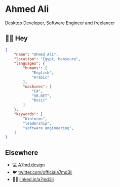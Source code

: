 # Ahmed Ali

Desktop Developer, Software Engineer and freelancer

## 👋🏻 Hey

```json
{
    "name": "Ahmed Ali",
    "location": "Egypt, Mansoura",
    "languages": {
        "humans": [
            "English",
            "Arabic"
        ],
        "machines": [
            "C#",
            "VB.NET",
            "Basic"
        ]
    },
    "keywords": [
        "Winforms",
        "leadership",
        "software engineering",
    ]
}
```

## Elsewhere

- 💻 [A7md.design](https://A7md.design)
- 🐦 [twitter.com/officiala7md3li](https://twitter.com/officiala7md3li)
- 🧑‍💼 [linked.in/a7md3li](https://www.linkedin.com/in/a7md3li/)

<!--
**officiala7md3li/officiala7md3li** is a ✨ _special_ ✨ repository because its `README.md` (this file) appears on your GitHub profile.

Here are some ideas to get you started:

- 🔭 I’m currently working on ...
- 🌱 I’m currently learning ...
- 👯 I’m looking to collaborate on ...
- 🤔 I’m looking for help with ...
- 💬 Ask me about ...
- 📫 How to reach me: ...
- 😄 Pronouns: ...
- ⚡ Fun fact: ...
-->
